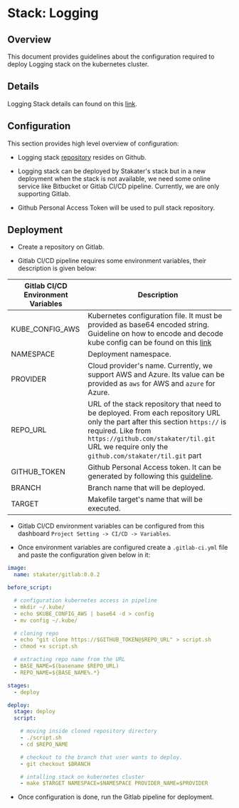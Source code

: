 # Stack: Logging

## Overview
This document provides guidelines about the configuration required to deploy Logging stack on the kubernetes cluster.

## Details
Logging Stack details can found on this [link](/content/tools/logging/cerebro/developer-documentation.html#introduction).

## Configuration

This section provides high level overview of configuration: 

* Logging stack [repository](https://github.com/stakater/StakaterKubeHelmLogging) resides on Github.

* Logging stack can be deployed by Stakater's stack but in a new deployment when the stack is not available, we need some online service like Bitbucket or Gitlab CI/CD pipeline. Currently, we are only supporting Gitlab.

* Github Personal Access Token will be used to pull stack repository.

## Deployment

* Create a repository on Gitlab.

* Gitlab CI/CD pipeline requires some environment variables, their description is given below:

| Gitlab CI/CD Environment Variables | Description |
|---|---|
| KUBE_CONFIG_AWS  | Kubernetes configuration file. It must be provided as base64 encoded string. Guideline on how to encode and decode kube config can be found on this [link](https://github.com/stakater/til/blob/master/gitlab/gitlab-ci-pipeline-integration-with-kubernetes.md#using-gitlab-cicd-environment-variables) |
| NAMESPACE  | Deployment namespace. |
| PROVIDER  | Cloud provider's name. Currently, we support AWS and Azure. Its value can be provided as `aws` for AWS and `azure` for Azure. |
| REPO_URL  | URL of the stack repository that need to be deployed. From each repository URL only the part after this section `https://` is required. Like from `https://github.com/stakater/til.git` URL we require only the `github.com/stakater/til.git` part |
| GITHUB_TOKEN  | Github Personal Access token. It can be generated by following this [guideline](https://github.com/stakater/til/blob/master/gitlab/gitlab-integration-with-github.md). |
| BRANCH  | Branch name that will be deployed. |
| TARGET  | Makefile target's name that will be executed. |

* Gitlab CI/CD environment variables can be configured from this dashboard `Project Setting -> CI/CD -> Variables`.

* Once environment variables are configured create a `.gitlab-ci.yml` file and paste the configuration given below in it:

```yaml
image:
  name: stakater/gitlab:0.0.2

before_script:

  # configuration kubernetes access in pipeline
  - mkdir ~/.kube/
  - echo $KUBE_CONFIG_AWS | base64 -d > config
  - mv config ~/.kube/

  # cloning repo
  - echo "git clone https://$GITHUB_TOKEN@$REPO_URL" > script.sh
  - chmod +x script.sh

  # extracting repo name from the URL
  - BASE_NAME=$(basename $REPO_URL)
  - REPO_NAME=${BASE_NAME%.*}

stages:
  - deploy

deploy:
  stage: deploy
  script:

    # moving inside cloned repository directory
    - ./script.sh
    - cd $REPO_NAME

    # checkout to the branch that user wants to deploy.
    - git checkout $BRANCH

    # intalling stack on kubernetes cluster
    - make $TARGET NAMESPACE=$NAMESPACE PROVIDER_NAME=$PROVIDER
```

* Once configuration is done, run the Gitlab pipeline for deployment.


